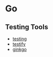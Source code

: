 # Go

## Testing Tools

- [testing](https://golang.org/pkg/testing/)
- [testify](https://github.com/stretchr/testify)
- [ginkgo](https://github.com/onsi/ginkgo)
